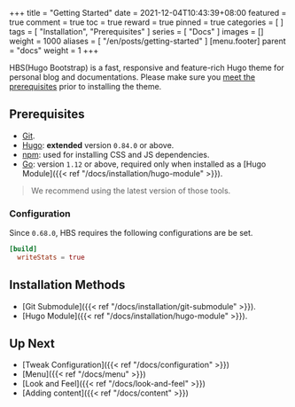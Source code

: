 +++
title = "Getting Started"
date = 2021-12-04T10:43:39+08:00
featured = true
comment = true
toc = true
reward = true
pinned = true
categories = [
]
tags = [
  "Installation",
  "Prerequisites"
]
series = [
  "Docs"
]
images = []
weight = 1000
aliases = [
  "/en/posts/getting-started"
]
[menu.footer]
  parent = "docs"
  weight = 1
+++

HBS(Hugo Bootstrap) is a fast, responsive and feature-rich Hugo theme for personal blog and documentations.
Please make sure you [meet the prerequisites](#prerequisites) prior to installing the theme.

<!--more-->

## Prerequisites

- [Git](https://git-scm.com/downloads).
- [Hugo](https://gohugo.io/getting-started/installing/): **extended** version `0.84.0` or above.
- [npm](https://nodejs.org/en/download/): used for installing CSS and JS dependencies.
- [Go](https://go.dev/dl/): version `1.12` or above, required only when installed as a [Hugo Module]({{< ref "/docs/installation/hugo-module" >}}).

> We recommend using the latest version of those tools.

### Configuration

Since `0.68.0`, HBS requires the following configurations are be set.

```toml
[build]
  writeStats = true
```

## Installation Methods

- [Git Submodule]({{< ref "/docs/installation/git-submodule" >}}).
- [Hugo Module]({{< ref "/docs/installation/hugo-module" >}}).

## Up Next

- [Tweak Configuration]({{< ref "/docs/configuration" >}})
- [Menu]({{< ref "/docs/menu" >}})
- [Look and Feel]({{< ref "/docs/look-and-feel" >}})
- [Adding content]({{< ref "/docs/content" >}})
